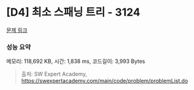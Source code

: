 # [D4] 최소 스패닝 트리 - 3124 

[문제 링크](https://swexpertacademy.com/main/code/problem/problemDetail.do?contestProbId=AV_mSnmKUckDFAWb) 

### 성능 요약

메모리: 118,692 KB, 시간: 1,838 ms, 코드길이: 3,993 Bytes



> 출처: SW Expert Academy, https://swexpertacademy.com/main/code/problem/problemList.do